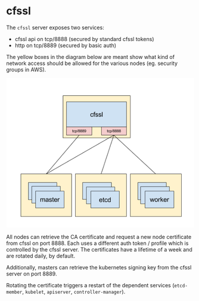 # cfssl

The `cfssl` server exposes two services:
- cfssl api on tcp/8888 (secured by standard cfssl tokens)
- http on tcp/8889 (secured by basic auth)

The yellow boxes in the diagram below are meant show what kind of network access should be allowed for the various nodes (eg. security groups in AWS).

![cfssl setup](img/cfssl.png)

All nodes can retrieve the CA certificate and request a new node certificate from cfssl on port 8888. Each uses a different auth token / profile which is controlled by the cfssl server. The certificates have a lifetime of a week and are rotated daily, by default.

Additionally, masters can retrieve the kubernetes signing key from the cfssl server on port 8889.

Rotating the certificate triggers a restart of the dependent services (`etcd-member`, `kubelet`, `apiserver`, `controller-manager`).

